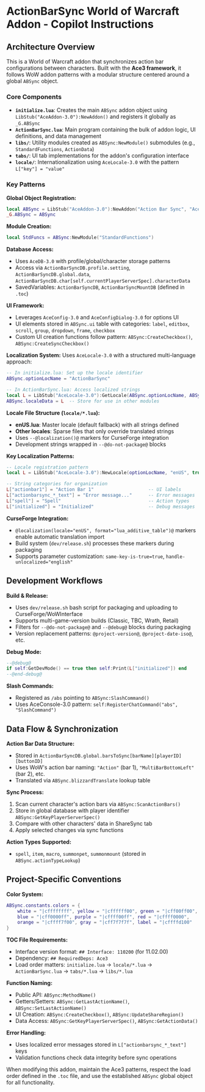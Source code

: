 # ActionBarSync World of Warcraft Addon - Copilot Instructions

## Architecture Overview

This is a World of Warcraft addon that synchronizes action bar configurations between characters. Built with the **Ace3 framework**, it follows WoW addon patterns with a modular structure centered around a global `ABSync` object.

### Core Components

- **`initialize.lua`**: Creates the main `ABSync` addon object using `LibStub("AceAddon-3.0"):NewAddon()` and registers it globally as `_G.ABSync`
- **`ActionBarSync.lua`**: Main program containing the bulk of addon logic, UI definitions, and data management
- **`libs/`**: Utility modules created as `ABSync:NewModule()` submodules (e.g., `StandardFunctions`, `ActionData`)
- **`tabs/`**: UI tab implementations for the addon's configuration interface
- **`locale/`**: Internationalization using `AceLocale-3.0` with the pattern `L["key"] = "value"`

### Key Patterns

**Global Object Registration:**
```lua
local ABSync = LibStub("AceAddon-3.0"):NewAddon("Action Bar Sync", "AceHook-3.0", "AceConsole-3.0", "AceEvent-3.0")
_G.ABSync = ABSync
```

**Module Creation:**
```lua
local StdFuncs = ABSync:NewModule("StandardFunctions")
```

**Database Access:**
- Uses `AceDB-3.0` with profile/global/character storage patterns
- Access via `ActionBarSyncDB.profile.setting`, `ActionBarSyncDB.global.data`, `ActionBarSyncDB.char[self.currentPlayerServerSpec].characterData`
- SavedVariables: `ActionBarSyncDB`, `ActionBarSyncMountDB` (defined in `.toc`)

**UI Framework:**
- Leverages `AceConfig-3.0` and `AceConfigDialog-3.0` for options UI
- UI elements stored in `ABSync.ui` table with categories: `label`, `editbox`, `scroll`, `group`, `dropdown`, `frame`, `checkbox`
- Custom UI creation functions follow pattern: `ABSync:CreateCheckbox()`, `ABSync:CreateSyncCheckbox()`

**Localization System:**
Uses `AceLocale-3.0` with a structured multi-language approach:

```lua
-- In initialize.lua: Set up the locale identifier
ABSync.optionLocName = "ActionBarSync"

-- In ActionBarSync.lua: Access localized strings
local L = LibStub("AceLocale-3.0"):GetLocale(ABSync.optionLocName, ABSync.localeSilent)
ABSync.localeData = L  -- Store for use in other modules
```

**Locale File Structure (`locale/*.lua`):**
- **enUS.lua**: Master locale (default fallback) with all strings defined
- **Other locales**: Sparse files that only override translated strings
- Uses `--@localization()@` markers for CurseForge integration
- Development strings wrapped in `--@do-not-package@` blocks

**Key Localization Patterns:**
```lua
-- Locale registration pattern
local L = LibStub("AceLocale-3.0"):NewLocale(optionLocName, "enUS", true, silent)

-- String categories for organization
L["actionbar1"] = "Action Bar 1"                    -- UI labels
L["actionbarsync_*_text"] = "Error message..."      -- Error messages  
L["spell"] = "Spell"                                -- Action types
L["initialized"] = "Initialized"                    -- Debug messages
```

**CurseForge Integration:**
- `@localization(locale="enUS", format="lua_additive_table")@` markers enable automatic translation import
- Build system (`dev/release.sh`) processes these markers during packaging
- Supports parameter customization: `same-key-is-true=true`, `handle-unlocalized="english"`

## Development Workflows

**Build & Release:**
- Uses `dev/release.sh` bash script for packaging and uploading to CurseForge/WoWInterface
- Supports multi-game-version builds (Classic, TBC, Wrath, Retail)
- Filters for `--@do-not-package@` and `--@debug@` blocks during packaging
- Version replacement patterns: `@project-version@`, `@project-date-iso@`, etc.

**Debug Mode:**
```lua
--@debug@ 
if self:GetDevMode() == true then self:Print(L["initialized"]) end
--@end-debug@
```

**Slash Commands:**
- Registered as `/abs` pointing to `ABSync:SlashCommand()`
- Uses AceConsole-3.0 pattern: `self:RegisterChatCommand("abs", "SlashCommand")`

## Data Flow & Synchronization

**Action Bar Data Structure:**
- Stored in `ActionBarSyncDB.global.barsToSync[barName][playerID][buttonID]`
- Uses WoW's action bar naming: `"Action"` (bar 1), `"MultiBarBottomLeft"` (bar 2), etc.
- Translated via `ABSync.blizzardTranslate` lookup table

**Sync Process:**
1. Scan current character's action bars via `ABSync:ScanActionBars()`
2. Store in global database with player identifier `ABSync:GetKeyPlayerServerSpec()`
3. Compare with other characters' data in ShareSync tab
4. Apply selected changes via sync functions

**Action Types Supported:**
- `spell`, `item`, `macro`, `summonpet`, `summonmount` (stored in `ABSync.actionTypeLookup`)

## Project-Specific Conventions

**Color System:**
```lua
ABSync.constants.colors = {
    white = "|cffffffff", yellow = "|cffffff00", green = "|cff00ff00",
    blue = "|cff0000ff", purple = "|cffff00ff", red = "|cffff0000",
    orange = "|cffff7f00", gray = "|cff7f7f7f", label = "|cffffd100"
}
```

**TOC File Requirements:**
- Interface version format: `## Interface: 110200` (for 11.02.00)
- Dependency: `## RequiredDeps: Ace3` 
- Load order matters: `initialize.lua` → `locale/*.lua` → `ActionBarSync.lua` → `tabs/*.lua` → `libs/*.lua`

**Function Naming:**
- Public API: `ABSync:MethodName()` 
- Getters/Setters: `ABSync:GetLastActionName()`, `ABSync:SetLastActionName()`
- UI Creation: `ABSync:CreateCheckbox()`, `ABSync:UpdateShareRegion()`
- Data Access: `ABSync:GetKeyPlayerServerSpec()`, `ABSync:GetActionData()`

**Error Handling:**
- Uses localized error messages stored in `L["actionbarsync_*_text"]` keys
- Validation functions check data integrity before sync operations

When modifying this addon, maintain the Ace3 patterns, respect the load order defined in the `.toc` file, and use the established `ABSync` global object for all functionality.